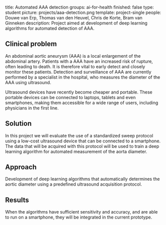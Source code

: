 title: Automated AAA detection
groups: ai-for-health 
finished: false
type: student
picture: projects/aaa-detection.png
template: project-single
people: Douwe van Erp, Thomas van den Heuvel, Chris de Korte, Bram van Ginneken
description: Project aimed at development of deep learning algorithms for automated detection of AAA.

## Clinical problem
An abdominal aortic aneurysm (AAA) is a local enlargement of the abdominal artery. Patients with a AAA have an increased risk of rupture, often leading to death. It is therefore vital to early detect and closely monitor these patients. Detection and surveillance of AAA are currently performed by a specialist in the hospital, who measures the diameter of the AAA using ultrasound. 

Ultrasound devices have recently become cheaper and portable. These portable devices can be connected to laptops, tablets and even smartphones, making them accessible for a wide range of users, including physicians in the first line. 

## Solution
In this project we will evaluate the use of a standardized sweep protocol using a low-cost ultrasound device that can be connected to a smartphone. The data that will be acquired with this protocol will be used to train a deep learning algorithm for automated measurement of the aorta diameter.

## Approach
Development of deep learning algorithms that automatically determines the aortic diameter using a predefined ultrasound acquisition protocol.

## Results
When the algorithms have sufficient sensitivity and accuracy, and are able to run on a smartphone, they will be integrated in the current prototype.
